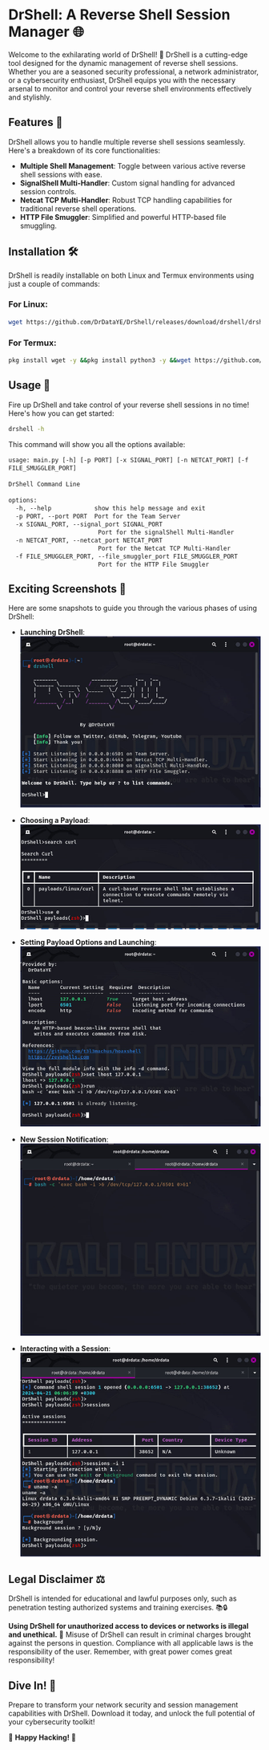 # DrShell: A Reverse Shell Session Manager 🌐

Welcome to the exhilarating world of DrShell! 🎉 DrShell is a cutting-edge tool designed for the dynamic management of reverse shell sessions. Whether you are a seasoned security professional, a network administrator, or a cybersecurity enthusiast, DrShell equips you with the necessary arsenal to monitor and control your reverse shell environments effectively and stylishly.

## Features 🌟

DrShell allows you to handle multiple reverse shell sessions seamlessly. Here's a breakdown of its core functionalities:

- **Multiple Shell Management**: Toggle between various active reverse shell sessions with ease.
- **SignalShell Multi-Handler**: Custom signal handling for advanced session controls.
- **Netcat TCP Multi-Handler**: Robust TCP handling capabilities for traditional reverse shell operations.
- **HTTP File Smuggler**: Simplified and powerful HTTP-based file smuggling.

## Installation 🛠️

DrShell is readily installable on both Linux and Termux environments using just a couple of commands:

### For Linux:

```bash
wget https://github.com/DrDataYE/DrShell/releases/download/drshell/drshell_1.0.1_all_linux_beta.deb -O drshell_1.0.1_all_linux_beta.deb && sudo dpkg -i drshell_1.0.1_all_linux_beta.deb
```

### For Termux:

```bash
pkg install wget -y &&pkg install python3 -y &&wget https://github.com/DrDataYE/DrShell/releases/download/drshell/drshell_1.0.1_all_termux_beta.deb -O drshell_1.0.1_all_termux_beta.deb && dpkg -i drshell_1.0.1_all_termux_beta.deb
```

## Usage 🚀

Fire up DrShell and take control of your reverse shell sessions in no time! Here's how you can get started:

```bash
drshell -h
```

This command will show you all the options available:

```
usage: main.py [-h] [-p PORT] [-x SIGNAL_PORT] [-n NETCAT_PORT] [-f FILE_SMUGGLER_PORT]

DrShell Command Line

options:
  -h, --help            show this help message and exit
  -p PORT, --port PORT  Port for the Team Server
  -x SIGNAL_PORT, --signal_port SIGNAL_PORT
                         Port for the signalShell Multi-Handler
  -n NETCAT_PORT, --netcat_port NETCAT_PORT
                         Port for the Netcat TCP Multi-Handler
  -f FILE_SMUGGLER_PORT, --file_smuggler_port FILE_SMUGGLER_PORT
                         Port for the HTTP File Smuggler
```

## Exciting Screenshots 📸

Here are some snapshots to guide you through the various phases of using DrShell:

- **Launching DrShell**:
  ![Launching DrShell](./images/1.jpg)

- **Choosing a Payload**:
  ![Choosing a Payload](./images/2.jpg)

- **Setting Payload Options and Launching**:
  ![Payload Settings](./images/3.jpg)

- **New Session Notification**:
  ![New Session](./images/4.jpg)

- **Interacting with a Session**:
  ![Session Interaction](./images/5.jpg)

## Legal Disclaimer ⚖️

DrShell is intended for educational and lawful purposes only, such as penetration testing authorized systems and training exercises. 📚🔒

**Using DrShell for unauthorized access to devices or networks is illegal and unethical.** 🚫 Misuse of DrShell can result in criminal charges brought against the persons in question. Compliance with all applicable laws is the responsibility of the user. Remember, with great power comes great responsibility!

## Dive In! 🌊

Prepare to transform your network security and session management capabilities with DrShell. Download it today, and unlock the full potential of your cybersecurity toolkit!

🎯 **Happy Hacking!** 🎯
